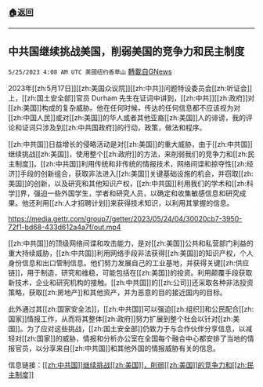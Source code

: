 ###  [:house:返回](README.md)
---


## 中共国继续挑战美国，削弱美国的竞争力和民主制度
`5/25/2023 4:08 AM UTC 美國纽约香草山` [轉載自GNews](https://gnews.org/articles/1329017)

2023年[[zh:5月17日]][[zh:美国众议院]][[zh:中共]]问题特设委员会[[zh:听证会]]上，[[zh:国土安全部]]官员 Durham 先生在证词中讲到，[[zh:中共]][[zh:政府]]对[[zh:美国]]构成的复杂威胁。他在任何时候，传达的任何信息都不应该视为对[[zh:中国人民]]或对[[zh:美国]]的华人或者其他亚裔[[zh:美国]]人的诽谤，我的评论和证词只涉及到[[zh:中共国政府]]的行动，政策，做法和程序。

[[zh:中共国]]日益增长的侵略活动是对[[zh:美国]]的重大威胁，由于[[zh:中共国]]继续挑战[[zh:美国]]，使用整个[[zh:政府]]的方法，来削弱我们的竞争力和[[zh:民主制度]]。[[zh:中共国]]利用传统和非传统的情报技术，网络间谍和掠夺性[[zh:经济]]手段的创新组合，获取非法进入[[zh:美国]]关键基础设施的机会，并窃取[[zh:美国]]的创新，以及研究和其他知识产权，[[zh:中共国]]利用我们的学术和[[zh:科学]]界，强迫一些外国学生，学者和研究人员，以确定和收集敏感信息和研究成果。他还利用[[zh:人才招聘计划]]来获得技术知识，以利用其掌握的信息。

https://media.gettr.com/group7/getter/2023/05/24/04/30020cb7-3950-72f1-bd68-433d612a4a7f/out.mp4


[[zh:中共国]]的顶级网络间谍和攻击能力，是对[[zh:美国]]公共和私营部门利益的重大持续威胁，[[zh:中共国]]利用网络手段非法获得[[zh:美国]]的知识产权，个人身份信息和出口管制信息。他们努力发展自己的工业基地，并获得关键[[zh:供应链]]，用于制造，研究和维稳，可能包括在[[zh:美国]]的投资。利用颠覆手段获取新技术，企业和研究机构的接触。[[zh:中共国]]的[[zh:公司]]还采取各种非法投资策略，获取[[zh:房地产]]和其他资产，并为恶意的目的接近国内的目标。

此外通过其[[zh:国家安全法]]，[[zh:中共国]]可以强迫[[zh:组织]]和公民配合[[zh:国家]]情报工作，从而将其整体[[zh:政府]]努力扩展到整个社会以针对[[zh:美国]]。为了应对这些挑战，[[zh:国土安全部]]仍致力于与合作伙伴分享信息，以减轻对[[zh:国家]]的威胁，情报和分析办公室在全国每个融合中心都安排了当地的情报官员，以分享来自[[zh:中共国]]和其他外国的情报威胁有关的信息。

信息链接：[[[zh:中共国]]继续挑战[[zh:美国]]，削弱[[zh:美国]]的竞争力和[[zh:民主制度]]
 ](https://www.c-span.org/video/?528249-1/fbi-homeland-security-officials-testify-us-national-security-china)

